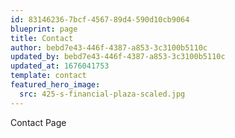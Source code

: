 ```yaml
---
id: 83146236-7bcf-4567-89d4-590d10cb9064
blueprint: page
title: Contact
author: bebd7e43-446f-4387-a853-3c3100b5110c
updated_by: bebd7e43-446f-4387-a853-3c3100b5110c
updated_at: 1676041753
template: contact
featured_hero_image:
  src: 425-s-financial-plaza-scaled.jpg
---
```

Contact Page